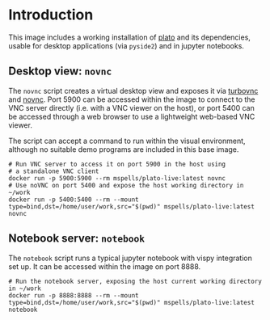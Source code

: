 # Introduction

This image includes a working installation of
[plato](https://plato-draw.readthedocs.io) and its dependencies,
usable for desktop applications (via `pyside2`) and in jupyter
notebooks.

## Desktop view: `novnc`

The `novnc` script creates a virtual desktop view and exposes it via
[turbovnc](https://www.turbovnc.org) and
[novnc](https://novnc.com). Port 5900 can be accessed within the image
to connect to the VNC server directly (i.e. with a VNC viewer on the
host), or port 5400 can be accessed through a web browser to use a
lightweight web-based VNC viewer.

The script can accept a command to run within the visual environment,
although no suitable demo programs are included in this base image.

```
# Run VNC server to access it on port 5900 in the host using
# a standalone VNC client
docker run -p 5900:5900 --rm mspells/plato-live:latest novnc
# Use noVNC on port 5400 and expose the host working directory in ~/work
docker run -p 5400:5400 --rm --mount type=bind,dst=/home/user/work,src="$(pwd)" mspells/plato-live:latest novnc
```

## Notebook server: `notebook`

The `notebook` script runs a typical jupyter notebook with vispy
integration set up. It can be accessed within the image on port 8888.

```
# Run the notebook server, exposing the host current working directory in ~/work
docker run -p 8888:8888 --rm --mount type=bind,dst=/home/user/work,src="$(pwd)" mspells/plato-live:latest notebook
```